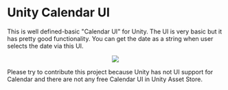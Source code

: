 # Unity Calendar UI
This is well defined-basic "Calendar UI" for Unity. The UI is very basic but it has pretty good functionality. You can get the date as a string when user selects the date via this UI.

<p align="center">
  <img src="https://user-images.githubusercontent.com/22610163/30546624-ce9ac916-9c95-11e7-927f-346527fbc9d9.png">
</p>

Please try to contribute this project because Unity has not UI support for Calendar and there are not any free Calendar UI in Unity Asset Store.
